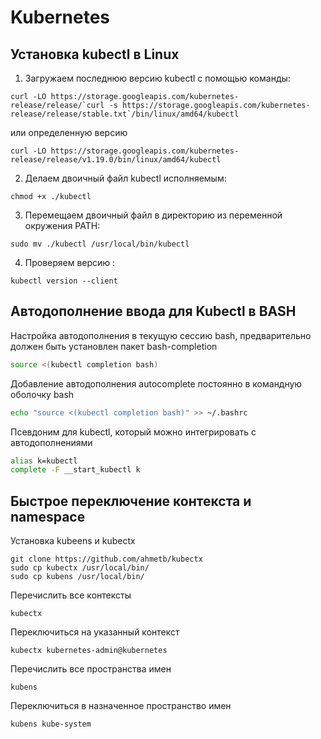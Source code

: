 # Kubernetes

## Установка kubectl в Linux
1. Загружаем последнюю версию kubectl с помощью команды:
```
curl -LO https://storage.googleapis.com/kubernetes-release/release/`curl -s https://storage.googleapis.com/kubernetes-release/release/stable.txt`/bin/linux/amd64/kubectl
```
или определенную версию
```
curl -LO https://storage.googleapis.com/kubernetes-release/release/v1.19.0/bin/linux/amd64/kubectl
```

2. Делаем двоичный файл kubectl исполняемым:
```
chmod +x ./kubectl
```

3. Перемещаем двоичный файл в директорию из переменной окружения PATH:
```
sudo mv ./kubectl /usr/local/bin/kubectl
```

4. Проверяем версию :
```
kubectl version --client
```


## Автодополнение ввода для Kubectl в BASH
Настройка автодополнения в текущую сессию bash, предварительно должен быть установлен пакет bash-completion
```bash
source <(kubectl completion bash) 
```

Добавление автодополнения autocomplete постоянно в командную оболочку bash
```bash
echo "source <(kubectl completion bash)" >> ~/.bashrc 
```

Псевдоним для kubectl, который можно интегрировать с автодополнениями
```bash
alias k=kubectl
complete -F __start_kubectl k
```

## Быстрое переключение контекста и namespace
Установка kubeens и kubectx
```
git clone https://github.com/ahmetb/kubectx
sudo cp kubectx /usr/local/bin/
sudo cp kubens /usr/local/bin/
```

Перечислить все контексты
```
kubectx
```

Переключиться на указанный контекст
```
kubectx kubernetes-admin@kubernetes
```

Перечислить все пространства имен
```
kubens
```

Переключиться в назначенное пространство имен
```
kubens kube-system
```









